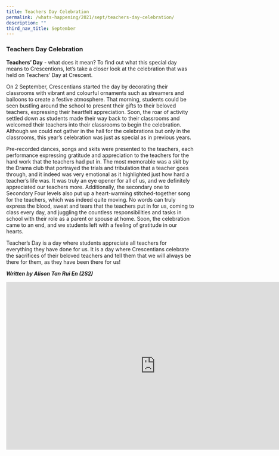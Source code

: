 ```yaml
---
title: Teachers Day Celebration
permalink: /whats-happening/2021/sept/teachers-day-celebration/
description: ""
third_nav_title: September
---
```

### **Teachers Day Celebration**
**Teachers’ Day**&nbsp;\- what does it mean? To find out what this special day means to Crescentions, let’s take a closer look at the celebration that was held on Teachers’ Day at Crescent.  
  
On 2 September, Crescentians started the day by decorating their classrooms with vibrant and colourful ornaments such as streamers and balloons to create a festive atmosphere. That morning, students could be seen bustling around the school to present their gifts to their beloved teachers, expressing their heartfelt appreciation. Soon, the roar of activity settled down as students made their way back to their classrooms and welcomed their teachers into their classrooms to begin the celebration. Although we could not gather in the hall for the celebrations but only in the classrooms, this year’s celebration was just as special as in previous years.  
  
Pre-recorded dances, songs and skits were presented to the teachers, each performance expressing gratitude and appreciation to the teachers for the hard work that the teachers had put in. The most memorable was a skit by the Drama club that portrayed the trials and tribulation that a teacher goes through, and it indeed was very emotional as it highlighted just how hard a teacher’s life was. It was truly an eye opener for all of us, and we definitely appreciated our teachers more. Additionally, the secondary one to Secondary Four levels also put up a heart-warming stitched-together song for the teachers, which was indeed quite moving. No words can truly express the blood, sweat and tears that the teachers put in for us, coming to class every day, and juggling the countless responsibilities and tasks in school with their role as a parent or spouse at home. Soon, the celebration came to an end, and we students left with a feeling of gratitude in our hearts.  
  
Teacher’s Day is a day where students appreciate all teachers for everything they have done for us. It is a day where Crescentians celebrate the sacrifices of their beloved teachers and tell them that we will always be there for them, as they have been there for us!

_**Written by Alison Tan Rui En (2S2)**_

<iframe allowfullscreen="true" height="450" width="800" frameborder="0" src="https://docs.google.com/presentation/d/e/2PACX-1vT1Lt9IJETGaTnqgqhurY1LmqrEayHFH0o0_N_ua9p9dD-uy9Lc5Xch4EN3Hx9-l1WC2ecw7xZLmJja/embed?start=false&amp;loop=false&amp;delayms=3000"></iframe>
